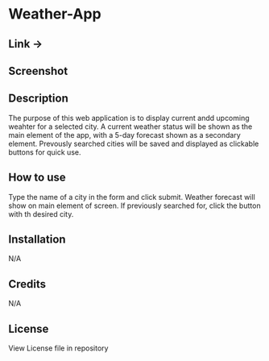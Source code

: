 # Weather-App

## Link ->

## Screenshot

## Description

The purpose of this web application is to display current andd upcoming weahter for a selected city.
A current weather status will be shown as the main element of the app, with a 5-day forecast shown as a secondary element.
Prevously searched cities will be saved and displayed as clickable buttons for quick use.

## How to use

Type the name of a city in the form and click submit. Weather forecast will show on main element of screen. If previously searched for, click the button with th desired city.

## Installation

N/A

## Credits

N/A

## License

View License file in repository
